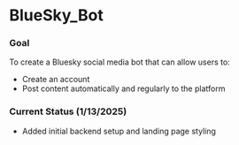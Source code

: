 # BlueSky_Bot

### Goal
To create a Bluesky social media bot that can allow users to:
- Create an account
- Post content automatically and regularly to the platform

### Current Status (1/13/2025)
- Added initial backend setup and landing page styling

